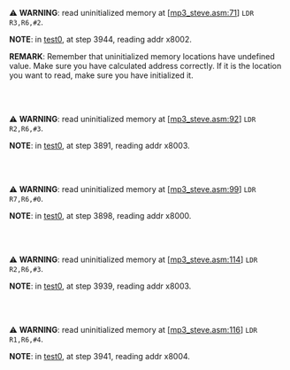 :warning: **WARNING**: read uninitialized memory at [[mp3_steve.asm:71](mp3_steve.asm#L71)] `LDR	R3,R6,#2`.

**NOTE**: in [test0](test0), at step 3944, reading addr x8002.

**REMARK**: Remember that uninitialized memory locations have undefined value. Make sure you have calculated address correctly. If it is the location you want to read, make sure you have initialized it. 

<br><br>

:warning: **WARNING**: read uninitialized memory at [[mp3_steve.asm:92](mp3_steve.asm#L92)] `LDR	R2,R6,#3`.

**NOTE**: in [test0](test0), at step 3891, reading addr x8003.

<br><br>

:warning: **WARNING**: read uninitialized memory at [[mp3_steve.asm:99](mp3_steve.asm#L99)] `LDR	R7,R6,#0`.

**NOTE**: in [test0](test0), at step 3898, reading addr x8000.

<br><br>

:warning: **WARNING**: read uninitialized memory at [[mp3_steve.asm:114](mp3_steve.asm#L114)] `LDR	R2,R6,#3`.

**NOTE**: in [test0](test0), at step 3939, reading addr x8003.

<br><br>

:warning: **WARNING**: read uninitialized memory at [[mp3_steve.asm:116](mp3_steve.asm#L116)] `LDR	R1,R6,#4`.

**NOTE**: in [test0](test0), at step 3941, reading addr x8004.

<br><br>

